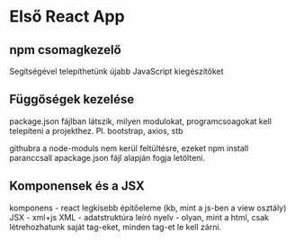 # Első React App

## npm csomagkezelő

Segítségével telepíthetünk újabb JavaScript kiegészítőket

## Függőségek kezelése

package.json fájlban látszik, milyen modulokat, programcsoagokat kell telepíteni a projekthez. Pl. bootstrap, axios, stb

githubra a node-moduls nem kerül feltültésre, ezeket npm install paranccsall apackage.json fájl alapján fogja letölteni.

## Komponensek és a JSX

komponens - react legkisebb építőeleme (kb, mint a js-ben a view osztály)
JSX - xml+js
XML - adatstruktúra leíró nyelv - olyan, mint a html, csak létrehozhatunk saját tag-eket, minden tag-et le kell zárni.